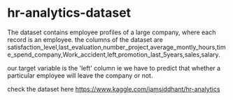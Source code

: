 # hr-analytics-dataset

The dataset contains employee profiles of a large company, where each record is an employee.
the columns of the dataset are satisfaction_level,last_evaluation,number_project,average_montly_hours,time_spend_company,Work_accident,left,promotion_last_5years,sales,salary.

our target variable is the 'left' column ie we have to predict that whether a particular employee will leave the company or not.

check the dataset here https://www.kaggle.com/iamsiddhant/hr-analytics 


